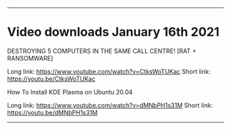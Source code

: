 
***

# Video downloads January 16th 2021

DESTROYING 5 COMPUTERS IN THE SAME CALL CENTRE! [RAT + RANSOMWARE]

Long link: https://www.youtube.com/watch?v=CtksWoTUKac
Short link: https://youtu.be/CtksWoTUKac

How To Install KDE Plasma on Ubuntu 20.04

Long link: https://www.youtube.com/watch?v=dMNbPH1s31M
Short link: https://youtu.be/dMNbPH1s31M

***

